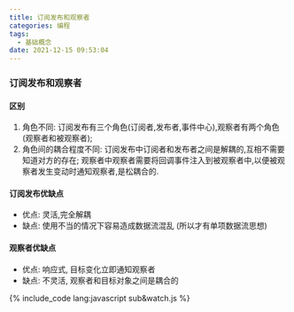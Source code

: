 ```yaml
---
title: 订阅发布和观察者
categories: 编程
tags:
  - 基础概念
date: 2021-12-15 09:53:04
---
```


### 订阅发布和观察者

#### 区别
1. 角色不同: 订阅发布有三个角色(订阅者,发布者,事件中心),观察者有两个角色(观察者和被观察者);
2. 角色间的耦合程度不同: 订阅发布中订阅者和发布者之间是解耦的,互相不需要知道对方的存在; 观察者中观察者需要将回调事件注入到被观察者中,以便被观察者发生变动时通知观察者,是松耦合的.

#### 订阅发布优缺点
- 优点: 灵活,完全解耦
- 缺点: 使用不当的情况下容易造成数据流混乱 (所以才有单项数据流思想)

#### 观察者优缺点
- 优点: 响应式, 目标变化立即通知观察者
- 缺点: 不灵活, 观察者和目标对象之间是耦合的

{% include_code lang:javascript sub&watch.js %}
